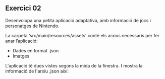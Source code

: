 ## Exercici 02

Desenvolupa una petita aplicació adaptativa, amb informació de jocs i personatges de Nintendo.

La carpeta ‘src/main/resources/assets’ conté els arxius necessaris per fer anar l’aplicació:

- Dades en format .json
- Imatges

L'aplicació té dues vistes segons la mida de la finestra. I mostra la informació de l'arxiu .json així:

<center><img src="./assets/viewdesktoppreview.gif" style="max-width: 90%; max-height: 200px;" alt="">
<br/></center>
<br/>

<center><img src="./assets/viewsmallpreview.gif" style="max-width: 90%; max-height: 400px;" alt="">
<br/></center>
<br/>

